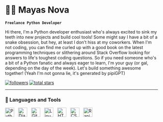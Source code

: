 # 🏄‍♂️ Mayas Nova

**`Freelance Python Developer`**

Hi there, I'm a Python developer enthusiast who's always excited to sink my teeth into new projects and build cool tools! Some might say I have a bit of a snake obsession, but hey, at least I don't hiss at my coworkers. When I'm not coding, you can find me curled up with a good book on the latest programming techniques or slithering around Stack Overflow looking for answers to life's toughest coding questions. So if you need someone who's a bit of a Python fanatic and always eager to learn, I'm your guy (or gal, depending on the day of the week). Let's build something awesome together! (Yeah I'm not gonna lie, it's generated by pipiGPT)

   <p align="left">
      <a href="https://github.com/MayasMess?tab=followers">
         <img alt="followers" title="Follow me on Github" src="https://custom-icon-badges.demolab.com/github/followers/MayasMess?color=236ad3&labelColor=1155ba&style=for-the-badge&logo=person-add&label=Follow&logoColor=white"/></a>
      <a href="https://github.com/MayasMess?tab=repositories&sort=stargazers">
         <img alt="total stars" title="Total stars on GitHub" src="https://custom-icon-badges.demolab.com/github/stars/MayasMess?color=55960c&style=for-the-badge&labelColor=488207&logo=star"/></a>
   </p>

---

### 🧰 Languages and Tools

<img align="left" alt="Python" width="30px" style="padding-right:10px;" src="https://cdn.jsdelivr.net/gh/devicons/devicon/icons/python/python-original.svg" />
<img align="left" alt="Django" width="30px" style="padding-right:10px;" src="https://cdn.jsdelivr.net/gh/devicons/devicon/icons/django/django-plain.svg" />
<img align="left" alt="Git" width="30px" style="padding-right:10px;" src="https://cdn.jsdelivr.net/gh/devicons/devicon/icons/git/git-original.svg" />
<img align="left" alt="Linux" width="30px" style="padding-right:10px;" src="https://cdn.jsdelivr.net/gh/devicons/devicon/icons/linux/linux-original.svg" />
<img align="left" alt="HTML" width="30px" style="padding-right:10px;" src="https://cdn.jsdelivr.net/gh/devicons/devicon/icons/html5/html5-plain.svg" />
<img align="left" alt="CSS" width="30px" style="padding-right:10px;" src="https://cdn.jsdelivr.net/gh/devicons/devicon/icons/css3/css3-plain.svg" />
<img align="left" alt="RapidSaaS" width="30px" style="padding-right:10px;" src="https://rapidsaas.fr/static/media/rapidsaas_logo.png" />
<br />

